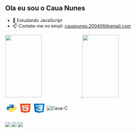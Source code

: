## Ola eu sou o Caua Nunes 

- 🌱 Estudando JavaScript
- 📫 Contate-me no email: cauanunes.200406@gmail.com
  
<a href="https://github.com/Cauanls/github-readme-stats">
  <img height=200 width="48% align="center" src="https://github-readme-stats.vercel.app/api?username=Cauanls&theme=dracula" />
</a>
<a href="https://github.com/Cauanls/convoychat">
  <img height=200 width="48% align="center" src="https://github-readme-stats.vercel.app/api/top-langs?username=Cauanls&layout=compact&langs_count=8&card_width=320&theme=dracula" />
</a>
<div style="display: inline_block"><br>
  <img align="center" alt="Caua-Python" height="30" width="40" src="https://raw.githubusercontent.com/devicons/devicon/master/icons/python/python-original.svg">
  <img align="center" alt="Caua-HTML" height="30" width="40" src="https://raw.githubusercontent.com/devicons/devicon/master/icons/html5/html5-original.svg">
  <img align="center" alt="Caua-CSS" height="30" width="40" src="https://raw.githubusercontent.com/devicons/devicon/master/icons/css3/css3-original.svg">  
  <img align="center" alt="Caua-C" height="30" width="40" src="https://cdn.jsdelivr.net/gh/devicons/devicon/icons/c/c-original.svg" />
</div>

##
<div> 
  <a href="https://instagram.com/cauanls_" target="_blank"><img src="https://img.shields.io/badge/-Instagram-%23E4405F?style=for-the-badge&logo=instagram&logoColor=white" target="_blank"></a>
  <a href="cauanunes.200406@gmail.com"><img src="https://img.shields.io/badge/-Gmail-%23333?style=for-the-badge&logo=gmail&logoColor=white" target="_blank"></a>
  <a href="www.linkedin.com/in/cauã-nunes-b9a6a5271" target="_blank"><img src="https://img.shields.io/badge/-LinkedIn-%230077B5?style=for-the-badge&logo=linkedin&logoColor=white" target="_blank"></a> 
</div>


